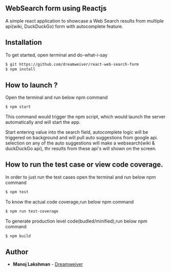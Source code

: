 ## WebSearch form using Reactjs
A simple react application to showcase a Web Search results from multiple api(wiki, DuckDuckGo) form with autocomplete feature.

## Installation
To get started, open terminal and do-what-i-say
```bash
$ git https://github.com/dreamweiver/react-web-search-form
$ npm install
```

## How to launch ?

Open the terminal and run below npm command
```bash
$ npm start
```

This command would trigger the npm script, which would launch the server automatically and will start the app.

Start entering value into the search field,  autocomplete logic will be triggered on background and will pull auto suggestions from google api. selection on any of the auto suggestions will make a websearch(wiki & duckDuckGo api), thr results from these api's will shown on the screen.

## How to run the test case or view code coverage.

In order to just run the test cases open the terminal and run below npm command
```bash
$ npm test
```

To know the actual code coverage,run  below npm command
```bash
$ npm run test-coverage
```

To generate production level code(budled/minified),run  below npm command
```bash
$ npm build
```


## Author

* **Manoj Lakshman** - [Dreamweiver](https://github.com/dreamweiver)
